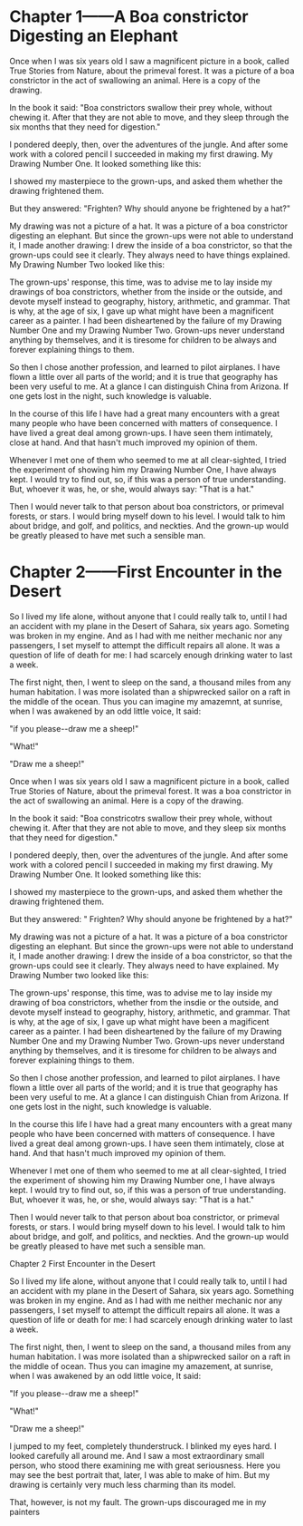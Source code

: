 # Chapter 1——A Boa constrictor Digesting an Elephant

Once when I was six years old I saw a magnificent picture in a book, called True Stories from Nature, about the primeval forest. It was a picture of a boa constrictor in the act of swallowing an animal. Here is a copy of the drawing.

In the book it said: "Boa constrictors swallow their prey whole, without chewing it. After that they are not able to move, and they sleep through the six months that they need for digestion."

I pondered deeply, then, over the adventures of the jungle. And after some work with a colored pencil I succeeded in making my first drawing. My Drawing Number One. It looked something like this:

I showed my masterpiece to the grown-ups, and asked them whether the drawing frightened them.

But they answered: "Frighten? Why should anyone be frightened by a hat?"

My drawing was not a picture of a hat. It was a picture of a boa constrictor digesting an elephant. But since the grown-ups were not able to understand it, I made another drawing: I drew the inside of a boa constrictor, so that the grown-ups could see it clearly. They always need to have things explained. My Drawing Number Two looked like this:

The grown-ups' response, this time, was to advise me to lay inside my drawings of boa constrictors, whether from the inside or the outside, and devote myself instead to geography, history, arithmetic, and grammar. That is why, at the age of six, I gave up what might have been a magnificent career as a painter. I had been disheartened by the failure of my Drawing Number One and my Drawing Number Two. Grown-ups never understand anything by themselves, and it is tiresome for children to be always and forever explaining things to them.

So then I chose another profession, and learned to pilot airplanes. I have flown a little over all parts of the world; and it is true that geography has been very useful to me. At a glance I can distinguish China from Arizona. If one gets lost in the night, such knowledge is valuable.

In the course of this life I have had a great many encounters with a great many people who have been concerned with matters of consequence. I have lived a great deal among grown-ups. I have seen them intimately, close at hand. And that hasn't much improved my opinion of them.

Whenever I met one of them who seemed to me at all clear-sighted, I tried the experiment of showing him my Drawing Number One, I have always kept. I would try to find out, so, if this was a person of true understanding. But, whoever it was, he, or she, would always say: "That is a hat."

Then I would never talk to that person about boa constrictors, or primeval forests, or stars. I would bring myself down to his level. I would talk to him about bridge, and golf, and politics, and neckties. And the grown-up would be greatly pleased to have met such a sensible man.

# Chapter 2——First Encounter in the Desert

So I lived my life alone, without anyone that I could really talk to, until I had an accident with my plane in the Desert of Sahara, six years ago. Someting was broken in my engine. And as I had with me neither mechanic nor any passengers, I set myself to attempt the difficult repairs all alone. It was a question of life of death for me: I had scarcely enough drinking water to last a week.

The first night, then, I went to sleep on the sand, a thousand miles from any human habitation. I was more isolated than a shipwrecked sailor on a raft in the middle of the ocean. Thus you can imagine my amazemnt, at sunrise, when I was awakened by an odd little voice, It said:

"if you please--draw me a sheep!"

"What!"

"Draw me a sheep!"





Once when I was six years old I saw a magnificent picture in a book, called True Stories of Nature, about the primeval forest. It was a boa constrictor in the act of swallowing an animal. Here is a copy of the drawing.

In the book it said: "Boa constricotrs swallow their prey whole, without chewing it. After that they are not able to move, and they sleep six months that they need for digestion."

I pondered deeply, then, over the adventures of the jungle. And after some work with a colored pencil I succeeded in making my first drawing. My Drawing Number One. It looked something like this:

I showed my masterpiece to the grown-ups, and asked them whether the drawing frightened them.

But they answered: " Frighten? Why should anyone be frightened by a hat?"

My drawing was not a picture of a hat. It was a picture of a boa constrictor digesting an elephant. But since the grown-ups were not able to understand it, I made another drawing: I drew the inside of a boa constrictor, so that the grown-ups could see it clearly. They always need to have explained. My Drawing Number two looked like this:

The grown-ups' response, this time, was to advise me to lay inside my drawing of boa constrictors, whether from the insdie or the outside, and devote myself instead to geography, history, arithmetic, and grammar. That is why, at the age of six, I gave up what might have been a magificent career as a painter. I had been disheartened by the failure of my Drawing Number One and my Drawing Number Two. Grown-ups never understand anything by themselves, and it is tiresome for children to be always and forever explaining things to them.

So then I chose another profession, and learned to pilot airplanes. I have flown a little over all parts of the world; and it is true that geography has been very useful to me. At a glance I can distinguish Chian from Arizona. If one gets lost in the night, such knowledge is valuable.

In the course this life I have had a great many encounters with a great many people who have been concerned with matters of consequence. I have lived a great deal among grown-ups. I have seen them intimately, close at hand. And that hasn't much improved my opinion of them.

Whenever I met one of them who seemed to me at all clear-sighted, I tried the experiment of showing him my Drawing Number one, I have always kept. I would try to find out, so, if this was a person of true understanding. But, whoever it was, he, or she, would always say: "That is a hat."

Then I would never talk to that person about boa constrictor, or primeval forests, or stars. I would bring myself down to his level. I would talk to him about bridge, and golf, and politics, and neckties. And the grown-up would be greatly pleased to have met such a sensible man.

Chapter 2 First Encounter in the Desert

So I lived my life alone, without anyone that I could really talk to, until I had an accident with my plane in the Desert of Sahara, six years ago. Something was broken in my engine. And as I had with me neither mechanic nor any passengers, I set myself to attempt the difficult repairs all alone. It was a question of life or death for me: I had scarcely enough drinking water to last  a week.

The first night, then, I went to sleep on the sand, a thousand miles from any human habitation. I was more isolated than a shipwrecked sailor on a raft in the middle of ocean. Thus you can imagine my amazement, at sunrise, when I was awakened by an odd little voice, It said:

"If you please--draw me a sheep!"

"What!"

"Draw me a sheep!"

I jumped to my feet, completely thunderstruck. I blinked my eyes hard. I looked carefully all around me. And I saw a most extraordinary small person, who stood there examining me with great seriousness. Here you may see the best portrait that, later, I was able to make of him. But my drawing is certainly very much less charming than its model.

That, however, is not my fault. The grown-ups discouraged me in my painters



































































​                       

